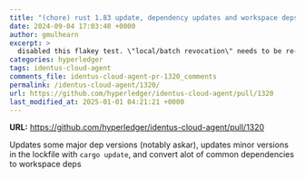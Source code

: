 ```yaml
---
title: "(chore) rust 1.83 update, dependency updates and workspace deps usage"
date: 2024-09-04 17:03:40 +0000
author: gmulhearn
excerpt: >
  disabled this flakey test. \"local/batch revocation\" needs to be re-assessed 
categories: hyperledger
tags: identus-cloud-agent
comments_file: identus-cloud-agent-pr-1320_comments
permalink: /identus-cloud-agent/1320/
url: https://github.com/hyperledger/identus-cloud-agent/pull/1320
last_modified_at: 2025-01-01 04:21:21 +0000
---
```



**URL:** https://github.com/hyperledger/identus-cloud-agent/pull/1320

Updates some major dep versions (notably askar), updates minor versions in the lockfile with `cargo update`, and convert alot of common dependencies to workspace deps